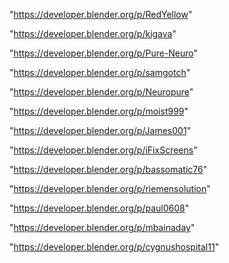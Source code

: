 "https://developer.blender.org/p/RedYellow"

"https://developer.blender.org/p/kigava"

"https://developer.blender.org/p/Pure-Neuro"

"https://developer.blender.org/p/samgotch"

"https://developer.blender.org/p/Neuropure"

"https://developer.blender.org/p/moist999"

"https://developer.blender.org/p/James001"

"https://developer.blender.org/p/iFixScreens"

"https://developer.blender.org/p/bassomatic76"

"https://developer.blender.org/p/riemensolution"

"https://developer.blender.org/p/paul0608"

"https://developer.blender.org/p/mbainaday"

"https://developer.blender.org/p/cygnushospital11"

 
